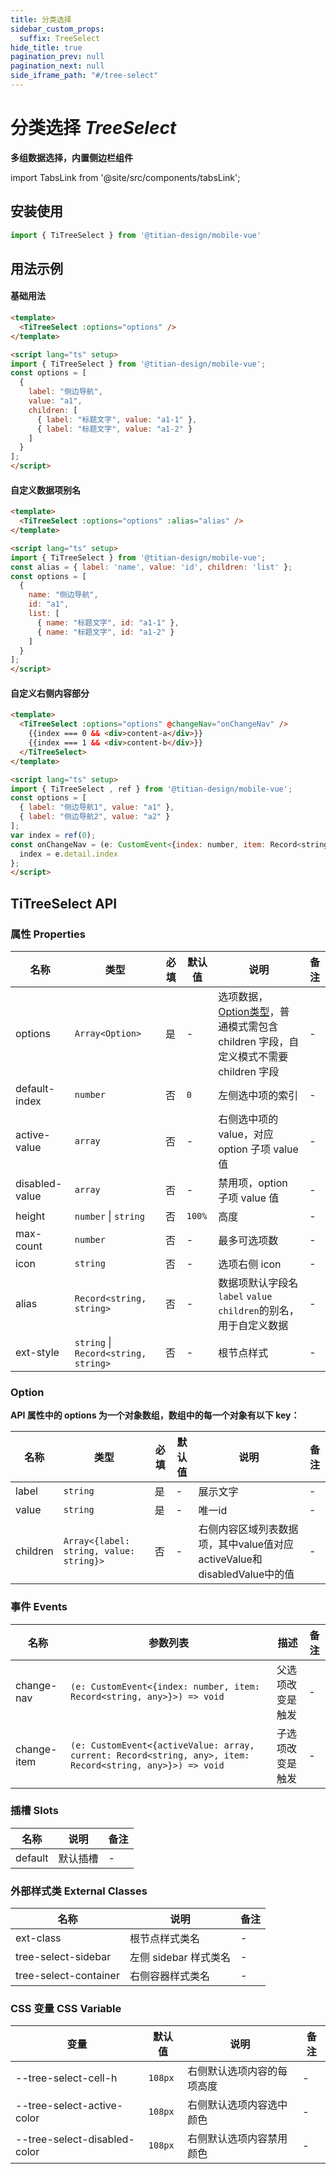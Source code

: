 ```yaml
---
title: 分类选择
sidebar_custom_props:
  suffix: TreeSelect
hide_title: true
pagination_prev: null
pagination_next: null
side_iframe_path: "#/tree-select"
---
```


# 分类选择 _TreeSelect_
**多组数据选择，内置侧边栏组件**

import TabsLink from '@site/src/components/tabsLink';

<TabsLink id="titreeselect-api" />

## 安装使用
```typescript showLineNumbers
import { TiTreeSelect } from '@titian-design/mobile-vue'
```

## 用法示例

#### 基础用法
```html showLineNumbers
<template>
  <TiTreeSelect :options="options" />
</template>

<script lang="ts" setup>
import { TiTreeSelect } from '@titian-design/mobile-vue';
const options = [
  {
    label: "侧边导航",
    value: "a1",
    children: [
      { label: "标题文字", value: "a1-1" },
      { label: "标题文字", value: "a1-2" }
    ]
  }
];
</script>
```
#### 自定义数据项别名
```html showLineNumbers
<template>
  <TiTreeSelect :options="options" :alias="alias" />
</template>

<script lang="ts" setup>
import { TiTreeSelect } from '@titian-design/mobile-vue';
const alias = { label: 'name', value: 'id', children: 'list' };
const options = [
  {
    name: "侧边导航",
    id: "a1",
    list: [
      { name: "标题文字", id: "a1-1" },
      { name: "标题文字", id: "a1-2" }
    ]
  }
];
</script>
```
#### 自定义右侧内容部分
```html showLineNumbers
<template>
  <TiTreeSelect :options="options" @changeNav="onChangeNav" />
    {{index === 0 && <div>content-a</div>}}
    {{index === 1 && <div>content-b</div>}}
  </TiTreeSelect>
</template>

<script lang="ts" setup>
import { TiTreeSelect , ref } from '@titian-design/mobile-vue';
const options = [
  { label: "侧边导航1", value: "a1" },
  { label: "侧边导航2", value: "a2" }
];
var index = ref(0);
const onChangeNav = (e: CustomEvent<{index: number, item: Record<string, any>}>) => {
  index = e.detail.index
};
</script>
```
## TiTreeSelect API
### 属性 **Properties**

| 名称          | 类型                                 | 必填 | 默认值 | 说明                                                                   | 备注 |
| ------------- | ------------------------------------ | ---- | ------ | ---------------------------------------------------------------------- | ---- |
| options       | `Array<Option>`                      | 是   | -      | 选项数据，[Option类型](#option)，普通模式需包含 children 字段，自定义模式不需要 children 字段 | -    |
| default-index  | `number`                             | 否   | `0`    | 左侧选中项的索引                                                       | -    |
| active-value   | `array`                              | 否   | -      | 右侧选中项的 value，对应option 子项 value 值                           | -    |
| disabled-value | `array`                              | 否   | -      | 禁用项，option 子项 value 值                                           | -    |
| height        | `number` \| `string`                 | 否   | `100%` | 高度                                                                   | -    |
| max-count      | `number`                             | 否   | -      | 最多可选项数                                                           | -    |
| icon          | `string`                             | 否   | -      | 选项右侧 icon                                                          | -    |
| alias         | `Record<string, string>`             | 否   | -      | 数据项默认字段名`label` `value` `children`的别名，用于自定义数据                                    | -    |
| ext-style      | `string` \| `Record<string, string>` | 否   | -      | 根节点样式                                                             | -    |

### Option
**API 属性中的 options 为一个对象数组，数组中的每一个对象有以下 key：**

| 名称     | 类型                                    | 必填 | 默认值 | 说明                                                                    | 备注 |
| -------- | --------------------------------------- | ---- | ------ | ----------------------------------------------------------------------- | ---- |
| label    | `string`                                | 是   | -      | 展示文字                                                                | -    |
| value    | `string`                                | 是   | -      | 唯一id                                                                  | -    |
| children | `Array<{label: string, value: string}>` | 否   | -      | 右侧内容区域列表数据项，其中value值对应activeValue和disabledValue中的值 | -    |

### 事件 **Events**

| 名称         | 参数列表                                                                                               | 描述             | 备注 |
| ------------ | ------------------------------------------------------------------------------------------------------ | ---------------- | ---- |
| change-nav  | `(e: CustomEvent<{index: number, item: Record<string, any>}>) => void`                                    | 父选项改变是触发 | -    |
| change-item | `(e: CustomEvent<{activeValue: array, current: Record<string, any>, item: Record<string, any>}>) => void` | 子选项改变是触发 | -    |

### 插槽 **Slots**

| 名称    | 说明     | 备注 |
| ------- | -------- | ---- |
| default | 默认插槽 | -    |

### 外部样式类 **External Classes**

| 名称                | 说明                  | 备注 |
| ------------------- | --------------------- | ---- |
| ext-class            | 根节点样式类名        | -    |
| tree-select-sidebar   | 左侧 sidebar 样式类名 | -    |
| tree-select-container | 右侧容器样式类名      | -    |

### CSS 变量 **CSS Variable**

| 变量                         | 默认值  | 说明                       | 备注 |
| ---------------------------- | ------- | -------------------------- | ---- |
| --tree-select-cell-h         | `108px` | 右侧默认选项内容的每项高度 | - |
| --tree-select-active-color   | `108px` | 右侧默认选项内容选中颜色   | - |
| --tree-select-disabled-color | `108px` | 右侧默认选项内容禁用颜色   | - |
